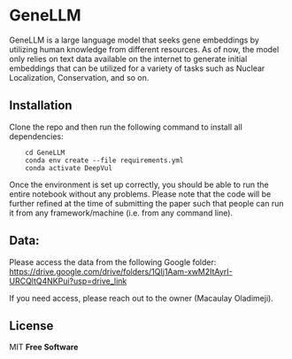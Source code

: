 # GeneLLM
GeneLLM is a large language model that seeks gene embeddings by utilizing human knowledge from different resources. As of now, the model only relies on text data available on the internet to generate initial embeddings that can be utilized for a variety of tasks such as Nuclear Localization, Conservation, and so on. 

## Installation
 Clone the repo and then run the following command to install all dependencies:
```
    cd GeneLLM
    conda env create --file requirements.yml
    conda activate DeepVul
```
Once the environment is set up correctly, you should be able to run the entire notebook without any problems. Please note that the code will be further refined at the time of submitting the paper such that people can run it from any framework/machine (i.e. from any command line).

## Data:
Please access the data from the following Google folder:
https://drive.google.com/drive/folders/1QIj1Aam-xwM2ItAyrI-URCQltQ4NKPui?usp=drive_link

If you need access, please reach out to the owner (Macaulay Oladimeji).

## License

MIT 
**Free Software**

